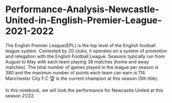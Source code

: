 # Performance-Analysis-Newcastle-United-in-English-Premier-League-2021-2022
The English Premier League(EPL) is the top level of the English football league system. Contested by 20 clubs, it operates on a system of promotion and relegation with the English Football League. Seasons typically run from August to May with each team playing 38 matches (home and away matches). The total number of games played in the league per season is 380 and the maximun number of points each team can earn is 114. Manchester City F.C 🏆 is the current champion at this season (5th title).

In this notebook, we will look the performance for Newcastle United at this season 21/22.
